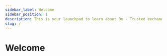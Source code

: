 ```yaml
---
sidebar_label: Welcome
sidebar_position: 1
description: This is your launchpad to learn about 0x - Trusted exchange infrastructure for the internet
slug: /
---
```



# Welcome

